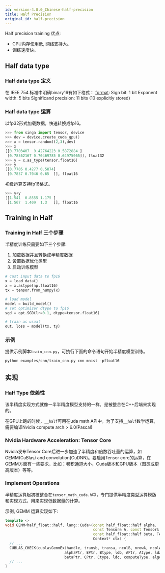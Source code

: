 ```yaml
---
id: version-4.0.0_Chinese-half-precision
title: Half Precision
original_id: half-precision
---
```


<!--- Licensed to the Apache Software Foundation (ASF) under one or more contributor license agreements.  See the NOTICE file distributed with this work for additional information regarding copyright ownership.  The ASF licenses this file to you under the Apache License, Version 2.0 (the "License"); you may not use this file except in compliance with the License.  You may obtain a copy of the License at http://www.apache.org/licenses/LICENSE-2.0 Unless required by applicable law or agreed to in writing, software distributed under the License is distributed on an "AS IS" BASIS, WITHOUT WARRANTIES OR CONDITIONS OF ANY KIND, either express or implied.  See the License for the specific language governing permissions and limitations under the License.  -->

Half precision training 优点:
- CPU内存使用低, 网络支持大。
- 训练速度快。

## Half data type

### Half data type 定义
在 IEEE 754 标准中明确binary16有如下格式：
 [format](https://en.wikipedia.org/wiki/Half-precision_floating-point_format):
Sign bit: 1 bit
Exponent width: 5 bits
Significand precision: 11 bits (10 explicitly stored)

### Half data type 运算
以fp32形式加载数据，快速转换成fp16。
```python
>>> from singa import tensor, device
>>> dev = device.create_cuda_gpu()
>>> x = tensor.random((2,3),dev)
>>> x
[[0.7703407  0.42764223 0.5872884 ]
 [0.78362167 0.70469785 0.64975065]], float32
>>> y = x.as_type(tensor.float16)
>>> y
[[0.7705 0.4277 0.5874]
 [0.7837 0.7046 0.65  ]], float16
```

初级运算支持fp16格式。 
```python
>>> y+y
[[1.541  0.8555 1.175 ]
 [1.567  1.409  1.3   ]], float16
```

## Training in Half

### Training in Half 三个步骤
半精度训练只需要如下三个步骤:
1. 加载数据并且转换成半精度数据
2. 设置数据优化类型
3. 启动训练模型
``` python
# cast input data to fp16
x = load_data()
x = x.astype(np.float16)
tx = tensor.from_numpy(x)

# load model
model = build_model()
# set optimizer dtype to fp16
sgd = opt.SGD(lr=0.1, dtype=tensor.float16)

# train as usual
out, loss = model(tx, ty)
```

### 示例
提供示例脚本`train_cnn.py`，可执行下面的命令语句开始半精度模型训练。
```python
python examples/cnn/train_cnn.py cnn mnist -pfloat16
```

## 实现

### Half Type 依赖性
该半精度实现方式就像一半半精度模型支持的一样，是被整合在C++后端来实现的。

在GPU上跑的时候，`__half`可用在uda math API中，为了支持`__half`数学运算，需要编译Nvidia compute arch > 6.0(Pascal)


### Nvidia Hardware Acceleration: Tensor Core
Nvidia发布Tensor Core后进一步加速了半精度和倍数吞吐量的运算，如GEMM(CuBlas) and convolution(CuDNN)。要启用Tensor core的运算，在GEMM方面有一些要求，比如：卷积通道大小，Cuda版本和GPU版本（图灵或更高版本）等等。

### Implement Operations
半精度运算起初被整合在`tensor_math_cuda.h`中，专门提供半精度类型运算模版和实现方式，用来实现低数据量的计算。

示例, GEMM 运算实现如下:
```c++
template <>
void GEMM<half_float::half, lang::Cuda>(const half_float::half alpha,
                                        const Tensor& A, const Tensor& B,
                                        const half_float::half beta, Tensor* C,
                                        Context* ctx) {
  // ...
  CUBLAS_CHECK(cublasGemmEx(handle, transb, transa, ncolB, nrowA, ncolA,
                           alphaPtr, BPtr, Btype, ldb, APtr, Atype, lda,
                           betaPtr, CPtr, Ctype, ldc, computeType, algo));
  // ...
}
```
